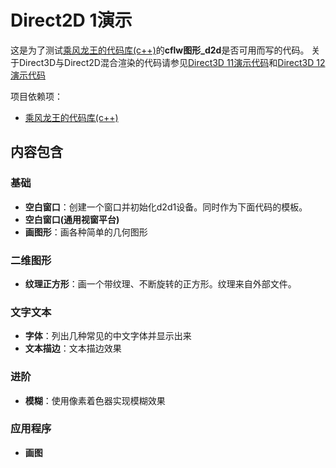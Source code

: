 # Direct2D 1演示
这是为了测试[乘风龙王的代码库(c++)](https://github.com/cflw/cflw_cpp)的**cflw图形_d2d**是否可用而写的代码。
关于Direct3D与Direct2D混合渲染的代码请参见[Direct3D 11演示代码](https://github.com/cflw/d3d11demo)和[Direct3D 12演示代码](https://github.com/cflw/d3d12demo)

项目依赖项：
* [乘风龙王的代码库(c++)](https://github.com/cflw/cflw_cpp)

## 内容包含

### 基础
* **空白窗口**：创建一个窗口并初始化d2d1设备。同时作为下面代码的模板。
* **空白窗口(通用视窗平台)**
* **画图形**：画各种简单的几何图形

### 二维图形
* **纹理正方形**：画一个带纹理、不断旋转的正方形。纹理来自外部文件。

### 文字文本
* **字体**：列出几种常见的中文字体并显示出来
* **文本描边**：文本描边效果

### 进阶
* **模糊**：使用像素着色器实现模糊效果

### 应用程序
* **画图**